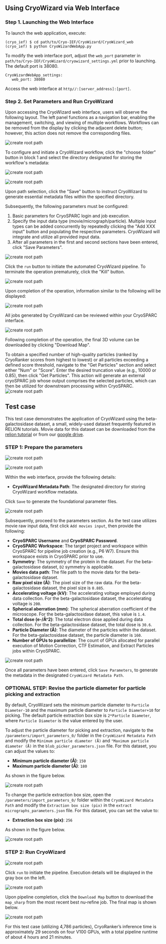 
## Using CryoWizard via Web Interface


### Step 1. Launching the Web Interface

To launch the web application, execute:

    (cryo_ief) $ cd path/to/Cryo-IEF/CryoWizard/CryoWizard_web
    (cryo_ief) $ python CryoWizardWebApp.py

To modify the web interface port, adjust the `web_port` parameter in `path/to/Cryo-IEF/CryoWizard/cryowizard_settings.yml` prior to launching. The default port is 38080.

```
CryoWizardWebApp_settings:
   web_port: 38080
```

Access the web interface at `http//:[server_address]:[port]`. 

### Step 2. Set Parameters and Run CryoWizard

Upon accessing the CryoWizard web interface, users will observe the following layout. 
The left panel functions as a navigation bar, enabling the management, switching, and viewing of multiple workflows. 
Workflows can be removed from the display by clicking the adjacent delete button; however, this action does not remove the corresponding files.

![create root path](figures/cryowizardweb02.png)

To configure and initiate a CryoWizard workflow, 
click the "choose folder" button in block 1 and select the directory designated for storing the workflow's metadata:

![create root path](figures/cryowizardweb05.png)

![create root path](figures/cryowizardweb06.png)

Upon path selection, click the "Save" button to instruct CryoWizard to generate essential metadata files within the specified directory.

Subsequently, the following parameters must be configured: 
1. Basic parameters for CryoSPARC login and job execution.
2. Specify the input data type (movie/micrograph/particle). Multiple input types can be added concurrently by repeatedly clicking the "Add XXX input" button and populating the respective parameters. CryoWizard will integrate and utilize all provided input data.
3. After all parameters in the first and second sections have been entered, click "Save Parameters".

![create root path](figures/cryowizardweb07.png)



Click the `run` button to initiate the automated CryoWizard pipeline. To terminate the operation prematurely, click the "Kill" button. 

![create root path](figures/cryowizardweb09.png)

Upon completion of the operation, information similar to the following will be displayed:

![create root path](figures/cryowizardweb10.png)

All jobs generated by CryoWizard can be reviewed within your CryoSPARC interface.

![create root path](figures/cryowizardweb11.png)

Following completion of the operation, the final 3D volume can be downloaded by clicking "Download Map".

To obtain a specified number of high-quality particles (ranked by CryoRanker scores from highest to lowest) or all particles exceeding a defined score threshold, navigate to the "Get Particles" section and select either "Num" or "Score". Enter the desired truncation value (e.g., 10000 or 0.85), then click "Get Particles". This action will generate an external cryoSPARC job whose output comprises the selected particles, which can then be utilized for downstream processing within CryoSPARC.
![create root path](figures/cryowizardweb12.png)

## Test case
This test case demonstrates the application of CryoWizard using the beta-galactosidase dataset, a small, widely-used dataset frequently featured in RELION tutorials.
Movie data for this dataset can be downloaded from the [relion tutorial](https://relion.readthedocs.io/en/release-5.0/SPA_tutorial/Introduction.html/) or from our [google drive](https://drive.google.com/drive/folders/1OZc8pRgy31Qk646Xfe1jLh-URWroMI6Z?usp=sharing).

### STEP 1: Prepare the parameters

![create root path](figures/test_cryowizardweb01.png)

![create root path](figures/test_cryowizardweb02.png)

Within the web interface, provide the following details:

* **CryoWizard Metadata Path**: The designated directory for storing CryoWizard workflow metadata.

Click `Save` to generate the foundational parameter files.

![create root path](figures/test_cryowizardweb03.png)

Subsequently, proceed to the parameters section. As the test case utilizes movie raw input data, first click `Add movies input`, then provide the following:

* **CryoSPARC Username** and **CryoSPARC Password**.
* **CryoSPARC Workspace**: The target project and workspace within CryoSPARC for pipeline job creation (e.g., P6 W7). Ensure this workspace exists in CryoSPARC prior to use.
* **Symmetry**: The symmetry of the protein in the dataset. For the beta-galactosidase dataset, `D2` symmetry is applicable.
* **Movies data path**: The file path to the movie data for the beta-galactosidase dataset.
* **Raw pixel size (Å)**: The pixel size of the raw data. For the beta-galactosidase dataset, the pixel size is `0.885`.
* **Accelerating voltage (kV)**: The accelerating voltage employed during data collection. For the beta-galactosidase dataset, the accelerating voltage is `200`.
* **Spherical aberration (mm)**: The spherical aberration coefficient of the microscope. For the beta-galactosidase dataset, this value is `1.4`.
* **Total dose (e-/Å^2)**: The total electron dose applied during data collection. For the beta-galactosidase dataset, the total dose is `30.6`.
* **Particle Diameter (Å)**: The diameter of the particles within the dataset. For the beta-galactosidase dataset, the particle diameter is `160`.
* **Number of GPUs to parallelize**: The count of GPUs allocated for parallel execution of Motion Correction, CTF Estimation, and Extract Particles jobs within CryoSPARC.

![create root path](figures/test_cryowizardweb04.png)

Once all parameters have been entered, click `Save Parameters`, to generate the metadata in the designated `CryoWizard Metadata Path`.

### OPTIONAL STEP: Revise the particle diameter for particle picking and extraction

By default, CryoWizard sets the minimum particle diameter to `Particle Diameter-10` and the maximum particle diameter to `Particle Diameter+10` for picking. 
The default particle extraction box size is `2*Particle Diameter`, where `Particle Diameter` is the value entered by the user.

To adjust the particle diameter for picking and extraction, navigate to the `/parameters/import_parameters_0/` folder in the `CryoWizard Metadata Path` and modify the `Minimum particle diameter (Å)` and `"Maximum particle diameter (Å)` in the `blob_picker_parameters.json` file.
For this dataset, you can adjust the values to:
* **Minimum particle diameter (Å)**: `150`
* **Maximum particle diameter (Å)**: `180`

As shown in the figure below.

![create root path](figures/test_cryowizardweb05.png)

To change the particle extraction box size, open the `/parameters/import_parameters_0/` folder within the `CryoWizard Metadata Path` and modify the `Extraction box size (pix)` in the `extract micrographs_parameters.json` file.
For this dataset, you can set the value to:
* **Extraction box size (pix)**: `256`

As shown in the figure below.

![create root path](figures/test_cryowizardweb06.png)

### STEP 2: Run CryoWizard

![create root path](figures/test_cryowizardweb07.png)

Click `run` to initiate the pipeline. Execution details will be displayed in the gray box on the left.

![create root path](figures/test_cryowizardweb08.png)

Upon pipeline completion, click the `Download Map` button to download the `map_sharp` from the most recent best nu-refine job.
The final map is shown below.

![create root path](figures/test_result.png)

For this test case (utilizing 4,786 particles), CryoRanker’s inference time is approximately 29 seconds on four V100 GPUs, with a total pipeline runtime of about 4 hours and 21 minutes.